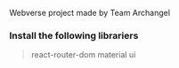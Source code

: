 Webverse project made by Team Archangel
### Install the following librariers
 > react-router-dom
 > material ui
